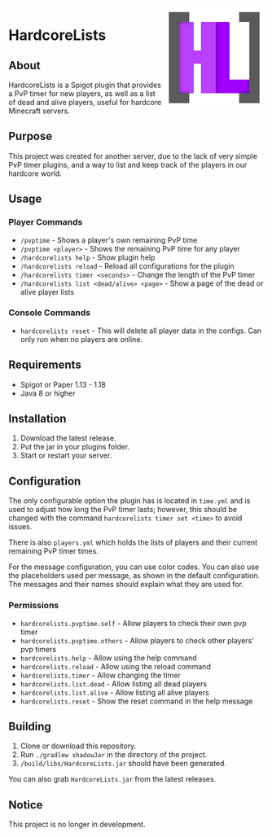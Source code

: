 <img src="img/Logo.png" alt="Logo" title="Logo" align="right" width="200" height="200" />

# HardcoreLists

## About
HardcoreLists is a Spigot plugin that provides a PvP timer for new players, as well as a list of dead and alive players, useful for hardcore Minecraft servers.

## Purpose
This project was created for another server, due to the lack of very simple PvP timer plugins, and a way to list and keep track of the players in our hardcore world.

## Usage

### Player Commands
- `/pvptime` - Shows a player's own remaining PvP time 
- `/pvptime <player>` - Shows the remaining PvP time for any player
- `/hardcorelists help` - Show plugin help
- `/hardcorelists reload` - Reload all configurations for the plugin
- `/hardcorelists timer <seconds>` - Change the length of the PvP timer
- `/hardcorelists list <dead/alive> <page>` - Show a page of the dead or alive player lists

### Console Commands
- `hardcorelists reset` - This will delete all player data in the configs. Can only run when no players are online.

## Requirements
- Spigot or Paper 1.13 - 1.18
- Java 8 or higher

## Installation
1. Download the latest release.
2. Put the jar in your plugins folder.
3. Start or restart your server.

## Configuration
The only configurable option the plugin has is located in `time.yml` and is used to adjust how long the PvP timer lasts; however, this should be changed with the command `hardcorelists timer set <time>` to avoid issues. 

There is also `players.yml` which holds the lists of players and their current remaining PvP timer times.

For the message configuration, you can use color codes. You can also use the placeholders used per message, as shown in the default configuration. The messages and their names should explain what they are used for.

### Permissions
- `hardcorelists.pvptime.self` - Allow players to check their own pvp timer
- `hardcorelists.pvptime.others` - Allow players to check other players' pvp timers
- `hardcorelists.help` - Allow using the help command
- `hardcorelists.reload` - Allow using the reload command
- `hardcorelists.timer` - Allow changing the timer
- `hardcorelists.list.dead` - Allow listing all dead players
- `hardcorelists.list.alive` - Allow listing all alive players
- `hardcorelists.reset` - Show the reset command in the help message

## Building
1. Clone or download this repository.
2. Run `./gradlew shadowJar` in the directory of the project.
3. `/build/libs/HardcoreLists.jar` should have been generated.

You can also grab `HardcoreLists.jar` from the latest releases.

## Notice
This project is no longer in development.
